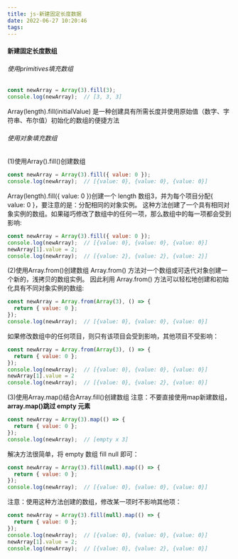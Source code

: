 ```yaml
---
title: js-新建固定长度数据
date: 2022-06-27 10:20:46
tags:
---
```


#### 新建固定长度数组

###### 使用primitives填充数组
```javascript
const newArray = Array(3).fill(3);
console.log(newArray);  // [3, 3, 3]
```
Array(length).fill(initialValue) 是一种创建具有所需长度并使用原始值（数字、字符串、布尔值）初始化的数组的便捷方法

<!-- more -->

###### 使用对象填充数组
(1)使用Array().fill()创建数组
```javascript
const newArray = Array(3).fill({ value: 0 });
console.log(newArray);  // [{value: 0}, {value: 0}, {value: 0}]
```
Array(length).fill({ value: 0 })创建一个 length 数组3，并为每个项目分配{ value: 0 }，要注意的是：分配相同的对象实例。
这种方法创建了一个具有相同对象实例的数组。如果碰巧修改了数组中的任何一项，那么数组中的每一项都会受到影响:
```javascript
const newArray = Array(3).fill({ value: 0 });
console.log(newArray);  // [{value: 0}, {value: 0}, {value: 0}]
newArray[1].value = 2;
console.log(newArray);  // [{value: 2}, {value: 2}, {value: 2}]
```
(2)使用Array.from()创建数组
Array.from() 方法对一个数组或可迭代对象创建一个新的，浅拷贝的数组实例。
因此利用 Array.from() 方法可以轻松地创建和初始化具有不同对象实例的数组:
```javascript
const newArray = Array.from(Array(3), () => {
  return { value: 0 };
});
console.log(newArray);  // [{value: 0}, {value: 0}, {value: 0}]
```
如果修改数组中的任何项目，则只有该项目会受到影响，其他项目不受影响：
```javascript
const newArray = Array.from(Array(3), () => {
  return { value: 0 };
});
console.log(newArray);  // [{value: 0}, {value: 0}, {value: 0}]
newArray[1].value = 2
console.log(newArray);  // [{value: 0}, {value: 2}, {value: 0}]
```
(3)使用Array.map()结合Array.fill()创建数组
注意：不要直接使用map新建数组，**array.map()跳过 empty 元素**
```javascript
const newArray = Array(3).map(() => {
  return { value: 0 };
});
console.log(newArray);  // [empty x 3]
```
解决方法很简单，将 empty 数组 fill null 即可：
```javascript
const newArray = Array(3).fill(null).map(() => {
  return { value: 0 };
});
console.log(newArray);  // [{value: 0}, {value: 0}, {value: 0}]
```
注意：使用这种方法创建的数组，修改某一项时不影响其他项：
```javascript
const newArray = Array(3).fill(null).map(() => {
  return { value: 0 };
});
console.log(newArray);  // [{value: 0}, {value: 0}, {value: 0}]
newArray[1].value = 2;
console.log(newArray);  // [{value: 0}, {value: 2}, {value: 0}]
```
